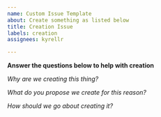 ```yaml
---
name: Custom Issue Template
about: Create something as listed below
title: Creation Issue
labels: creation
assignees: kyrellr

---
```


**Answer the questions below to help with creation**

*Why are we creating this thing?*


*What do you propose we create for this reason?*


*How should we go about creating it?*
